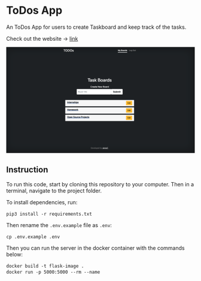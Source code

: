 # ToDos App

An ToDos App for users to create Taskboard and keep track of the tasks.

Check out the website -> [link](https://flask-todolist-web-app.herokuapp.com/)

![Demo](./app/static/taskboard.png)

## Instruction

To run this code, start by cloning this repository to your computer. Then in a terminal, navigate to the project folder.

To install dependencies, run:

```Terminal Command
pip3 install -r requirements.txt
```

Then rename the `.env.example` file as `.env`:

```Terminal Command
cp .env.example .env
```

Then you can run the server in the docker container with the commands below:

```Terminal Command
docker build -t flask-image .
docker run -p 5000:5000 --rm --name 
```
